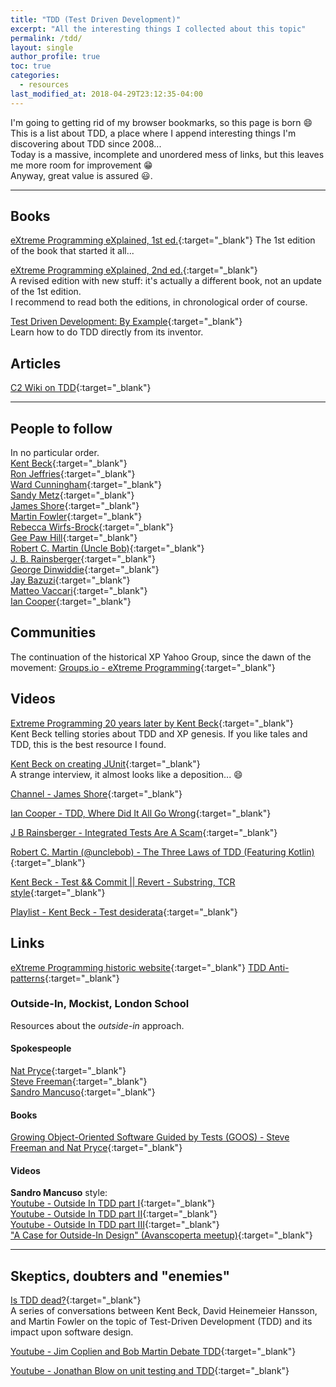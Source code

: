 ```yaml
---
title: "TDD (Test Driven Development)"
excerpt: "All the interesting things I collected about this topic"
permalink: /tdd/
layout: single
author_profile: true
toc: true
categories:
  - resources
last_modified_at: 2018-04-29T23:12:35-04:00
---
```

I'm going to getting rid of my browser bookmarks, so this page is born :smile:   
This is a list about TDD, a place where I append interesting things I'm discovering about TDD since 2008...  
Today is a massive, incomplete and unordered mess of links, but this leaves me more room for improvement :grin:  
Anyway, great value is assured :smiley:.  

---
## Books
[eXtreme Programming eXplained, 1st ed.](https://www.goodreads.com/book/show/1001606.eXtreme_Programming_eXplained_){:target="_blank"}  
The 1st edition of the book that started it all...  

[eXtreme Programming eXplained, 2nd ed.](https://www.goodreads.com/book/show/67833.Extreme_Programming_Explained){:target="_blank"}  
A revised edition with new stuff: it's actually a different book, not an update of the 1st edition.  
I recommend to read both the editions, in chronological order of course.  

[Test Driven Development: By Example](https://www.goodreads.com/book/show/387190.Test_Driven_Development){:target="_blank"}  
Learn how to do TDD directly from its inventor.  


## Articles
[C2 Wiki on TDD](https://wiki.c2.com/?TestDrivenDevelopment){:target="_blank"}  

---
## People to follow
In no particular order.  
[Kent Beck](https://twitter.com/KentBeck){:target="_blank"}  
[Ron Jeffries](https://ronjeffries.com/){:target="_blank"}  
[Ward Cunningham](https://wiki.c2.com/?WardCunningham){:target="_blank"}  
[Sandy Metz](https://sandimetz.com/){:target="_blank"}  
[James Shore](https://www.jamesshore.com/){:target="_blank"}  
[Martin Fowler](https://martinfowler.com/){:target="_blank"}  
[Rebecca Wirfs-Brock](http://www.wirfs-brock.com/blog/){:target="_blank"}  
[Gee Paw Hill](https://www.geepawhill.org/){:target="_blank"}  
[Robert C. Martin (Uncle Bob)](https://twitter.com/unclebobmartin){:target="_blank"}  
[J. B. Rainsberger](https://www.jbrains.ca/){:target="_blank"}  
[George Dinwiddie](http://blog.gdinwiddie.com/){:target="_blank"}  
[Jay Bazuzi](http://jay.bazuzi.com/){:target="_blank"}  
[Matteo Vaccari](https://twitter.com/xpmatteo){:target="_blank"}  
[Ian Cooper](https://twitter.com/ICooper){:target="_blank"}  


## Communities
The continuation of the historical XP Yahoo Group, since the dawn of the movement: 
[Groups.io - eXtreme Programming](https://groups.io/g/extremeprogramming/){:target="_blank"}  


## <i class="fas fa-video"></i> Videos
[<i class="fab fa-youtube"></i> Extreme Programming 20 years later by Kent Beck](https://www.youtube.com/watch?v=cGuTmOUdFbo){:target="_blank"}  
Kent Beck telling stories about TDD and XP genesis. If you like tales and TDD, this is the best resource I found.  

[<i class="fab fa-youtube"></i> Kent Beck on creating JUnit](https://www.youtube.com/watch?v=1zaCvLVU70o){:target="_blank"}  
A strange interview, it almost looks like a deposition... :smile:  

[<i class="fab fa-youtube"></i> Channel - James Shore](https://www.youtube.com/channel/UCMDg-RTfD384BAUw_Eq2hIg){:target="_blank"}  

[<i class="fab fa-youtube"></i> Ian Cooper - TDD, Where Did It All Go Wrong](https://www.youtube.com/watch?v=EZ05e7EMOLM){:target="_blank"}  

[<i class="fab fa-youtube"></i> J B Rainsberger - Integrated Tests Are A Scam](https://www.youtube.com/watch?v=VDfX44fZoMc){:target="_blank"}  

[<i class="fab fa-youtube"></i> Robert C. Martin (@unclebob) - The Three Laws of TDD (Featuring Kotlin)](https://www.youtube.com/watch?v=qkblc5WRn-U){:target="_blank"}  

[<i class="fab fa-youtube"></i> Kent Beck - Test && Commit \|\| Revert - Substring, TCR style](https://www.youtube.com/watch?v=ZrHBVTCbcE0){:target="_blank"}  

[<i class="fab fa-youtube"></i> Playlist - Kent Beck - Test desiderata](https://www.youtube.com/playlist?list=PLlmVY7qtgT_lkbrk9iZNizp978mVzpBKl){:target="_blank"}  


## Links
[eXtreme Programming historic website](http://www.extremeprogramming.org/){:target="_blank"}
[TDD Anti-patterns](https://quii.gitbook.io/learn-go-with-tests/meta/anti-patterns){:target="_blank"}

### Outside-In, Mockist, London School
Resources about the _outside-in_ approach.  

#### Spokespeople
[Nat Pryce](http://www.natpryce.com/bio.html){:target="_blank"}  
[Steve Freeman](https://twitter.com/sf105){:target="_blank"}  
[Sandro Mancuso](https://codurance.com/publications/author/sandro-mancuso/){:target="_blank"}  

#### Books
[Growing Object-Oriented Software Guided by Tests (GOOS) - Steve Freeman and Nat Pryce](http://www.growing-object-oriented-software.com/){:target="_blank"}  


#### Videos
**Sandro Mancuso** style:   
[Youtube - Outside In TDD part I](https://www.youtube.com/watch?v=XHnuMjah6ps){:target="_blank"}  
[Youtube - Outside In TDD part II](https://www.youtube.com/watch?v=gs0rqDdz3ko){:target="_blank"}  
[Youtube - Outside In TDD part III](https://www.youtube.com/watch?v=R9OAt9AOrzI){:target="_blank"}  
["A Case for Outside-In Design" (Avanscoperta meetup)](https://www.youtube.com/watch?v=8a9k-aX345U){:target="_blank"}  




---
## Skeptics, doubters and "enemies"
[Is TDD dead?](https://martinfowler.com/articles/is-tdd-dead/){:target="_blank"}  
A series of conversations between Kent Beck, David Heinemeier Hansson, and Martin Fowler 
on the topic of Test-Driven Development (TDD) and its impact upon software design.  

[Youtube - Jim Coplien and Bob Martin Debate TDD](https://www.youtube.com/watch?v=KtHQGs3zFAM){:target="_blank"}  

[Youtube - Jonathan Blow on unit testing and TDD](https://www.youtube.com/watch?v=21JlBOxgGwY){:target="_blank"}  

